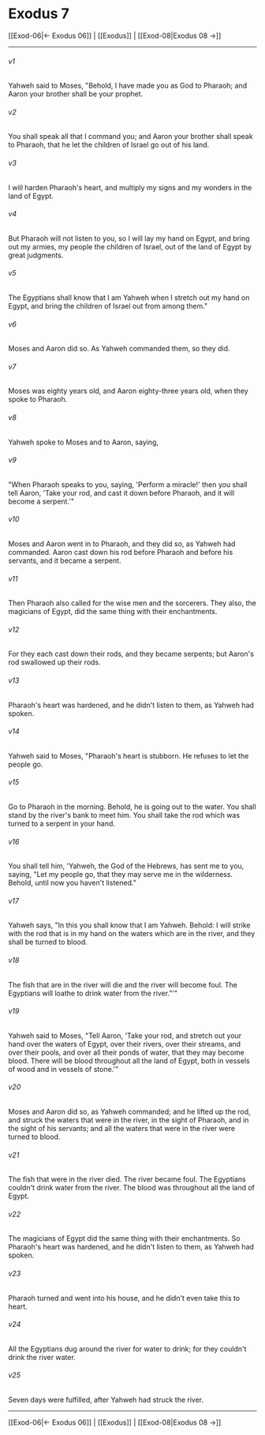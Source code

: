 # Exodus 7

[[Exod-06|← Exodus 06]] | [[Exodus]] | [[Exod-08|Exodus 08 →]]
***



###### v1 
Yahweh said to Moses, "Behold, I have made you as God to Pharaoh; and Aaron your brother shall be your prophet. 

###### v2 
You shall speak all that I command you; and Aaron your brother shall speak to Pharaoh, that he let the children of Israel go out of his land. 

###### v3 
I will harden Pharaoh's heart, and multiply my signs and my wonders in the land of Egypt. 

###### v4 
But Pharaoh will not listen to you, so I will lay my hand on Egypt, and bring out my armies, my people the children of Israel, out of the land of Egypt by great judgments. 

###### v5 
The Egyptians shall know that I am Yahweh when I stretch out my hand on Egypt, and bring the children of Israel out from among them." 

###### v6 
Moses and Aaron did so. As Yahweh commanded them, so they did. 

###### v7 
Moses was eighty years old, and Aaron eighty-three years old, when they spoke to Pharaoh. 

###### v8 
Yahweh spoke to Moses and to Aaron, saying, 

###### v9 
"When Pharaoh speaks to you, saying, 'Perform a miracle!' then you shall tell Aaron, 'Take your rod, and cast it down before Pharaoh, and it will become a serpent.'" 

###### v10 
Moses and Aaron went in to Pharaoh, and they did so, as Yahweh had commanded. Aaron cast down his rod before Pharaoh and before his servants, and it became a serpent. 

###### v11 
Then Pharaoh also called for the wise men and the sorcerers. They also, the magicians of Egypt, did the same thing with their enchantments. 

###### v12 
For they each cast down their rods, and they became serpents; but Aaron's rod swallowed up their rods. 

###### v13 
Pharaoh's heart was hardened, and he didn't listen to them, as Yahweh had spoken. 

###### v14 
Yahweh said to Moses, "Pharaoh's heart is stubborn. He refuses to let the people go. 

###### v15 
Go to Pharaoh in the morning. Behold, he is going out to the water. You shall stand by the river's bank to meet him. You shall take the rod which was turned to a serpent in your hand. 

###### v16 
You shall tell him, 'Yahweh, the God of the Hebrews, has sent me to you, saying, "Let my people go, that they may serve me in the wilderness. Behold, until now you haven't listened." 

###### v17 
Yahweh says, "In this you shall know that I am Yahweh. Behold: I will strike with the rod that is in my hand on the waters which are in the river, and they shall be turned to blood. 

###### v18 
The fish that are in the river will die and the river will become foul. The Egyptians will loathe to drink water from the river."'" 

###### v19 
Yahweh said to Moses, "Tell Aaron, 'Take your rod, and stretch out your hand over the waters of Egypt, over their rivers, over their streams, and over their pools, and over all their ponds of water, that they may become blood. There will be blood throughout all the land of Egypt, both in vessels of wood and in vessels of stone.'" 

###### v20 
Moses and Aaron did so, as Yahweh commanded; and he lifted up the rod, and struck the waters that were in the river, in the sight of Pharaoh, and in the sight of his servants; and all the waters that were in the river were turned to blood. 

###### v21 
The fish that were in the river died. The river became foul. The Egyptians couldn't drink water from the river. The blood was throughout all the land of Egypt. 

###### v22 
The magicians of Egypt did the same thing with their enchantments. So Pharaoh's heart was hardened, and he didn't listen to them, as Yahweh had spoken. 

###### v23 
Pharaoh turned and went into his house, and he didn't even take this to heart. 

###### v24 
All the Egyptians dug around the river for water to drink; for they couldn't drink the river water. 

###### v25 
Seven days were fulfilled, after Yahweh had struck the river.

***
[[Exod-06|← Exodus 06]] | [[Exodus]] | [[Exod-08|Exodus 08 →]]
